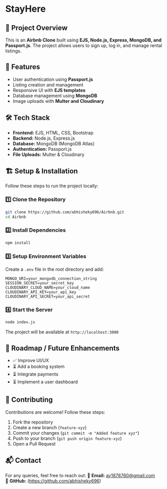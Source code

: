 # StayHere

## 🏡 Project Overview
This is an **Airbnb Clone** built using **EJS, Node.js, Express, MongoDB, and Passport.js**. The project allows users to sign up, log in, and manage rental listings.

## 🚀 Features
- User authentication using **Passport.js**
- Listing creation and management
- Responsive UI with **EJS templates**
- Database management using **MongoDB**
- Image uploads with **Multer and Cloudinary**

## 🛠 Tech Stack
- **Frontend:** EJS, HTML, CSS, Bootstrap
- **Backend:** Node.js, Express.js
- **Database:** MongoDB (MongoDB Atlas)
- **Authentication:** Passport.js
- **File Uploads:** Multer & Cloudinary

## 🏗 Setup & Installation
Follow these steps to run the project locally:

### 1️⃣ Clone the Repository
```sh
git clone https://github.com/abhisheky696/Airbnb.git
cd Airbnb
```

### 2️⃣ Install Dependencies
```sh
npm install
```

### 3️⃣ Setup Environment Variables
Create a `.env` file in the root directory and add:
```env
MONGO_URI=your_mongodb_connection_string
SESSION_SECRET=your_secret_key
CLOUDINARY_CLOUD_NAME=your_cloud_name
CLOUDINARY_API_KEY=your_api_key
CLOUDINARY_API_SECRET=your_api_secret
```

### 4️⃣ Start the Server
```sh
node index.js
```

The project will be available at `http://localhost:3000`

## 🚧 Roadmap / Future Enhancements
- ✅ Improve UI/UX
- ⏳ Add a booking system
- ⏳ Integrate payments
- ⏳ Implement a user dashboard

## 🤝 Contributing
Contributions are welcome! Follow these steps:
1. Fork the repository
2. Create a new branch (`feature-xyz`)
3. Commit your changes (`git commit -m "Added feature xyz"`)
4. Push to your branch (`git push origin feature-xyz`)
5. Open a Pull Request


## 📬 Contact
For any queries, feel free to reach out:
📧 **Email:** ay1878760@gmail.com  
🔗 **GitHub:** (https://github.com/abhisheky696)
